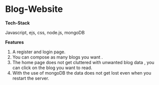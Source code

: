 # Blog-Website

**Tech-Stack**

Javascript, ejs, css, node.js, mongoDB

**Features**
1. A register and login page.
2. You can compose as many blogs you want .
3. The home page does not get cluttered with unwanted blog data , you can click on the blog you want to read.
4. With the use of mongoDB the data does not get lost even when you restart the server.
